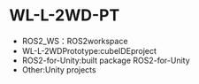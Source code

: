 # WL-L-2WD-PT
- ROS2_WS：ROS2workspace
- WL-L-2WDPrototype:cubeIDEproject
- ROS2-for-Unity:built package ROS2-for-Unity
- Other:Unity projects
